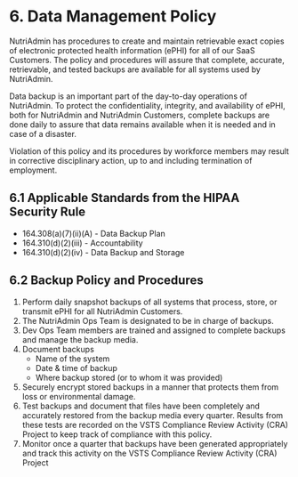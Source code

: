 # 6. Data Management Policy

NutriAdmin has procedures to create and maintain retrievable exact copies of electronic protected health information (ePHI) for all of our SaaS Customers. The policy and procedures will assure that complete, accurate, retrievable, and tested backups are available for all systems used by NutriAdmin.

Data backup is an important part of the day-to-day operations of NutriAdmin. To protect the confidentiality, integrity, and availability of ePHI, both for NutriAdmin and NutriAdmin Customers, complete backups are done daily to assure that data remains available when it is needed and in case of a disaster.

Violation of this policy and its procedures by workforce members may result in corrective disciplinary action, up to and including termination of employment.

## 6.1 Applicable Standards from the HIPAA Security Rule

* 164.308(a)(7)(ii)(A) - Data Backup Plan
* 164.310(d)(2)(iii) - Accountability
* 164.310(d)(2)(iv) - Data Backup and Storage

## 6.2 Backup Policy and Procedures

1. Perform daily snapshot backups of all systems that process, store, or transmit ePHI for all NutriAdmin Customers.
2. The NutriAdmin Ops Team is designated to be in charge of backups.
3. Dev Ops Team members are trained and assigned to complete backups and manage the backup media.
4. Document backups
   * Name of the system
   * Date & time of backup
   * Where backup stored (or to whom it was provided)
5. Securely encrypt stored backups in a manner that protects them from loss or environmental damage.
6. Test backups and document that files have been completely and accurately restored from the backup media every quarter. Results from these tests are recorded on the VSTS Compliance Review Activity (CRA) Project to keep track of compliance with this policy.
7. Monitor once a quarter that backups have been generated appropriately and track this activity on the VSTS Compliance Review Activity (CRA) Project
